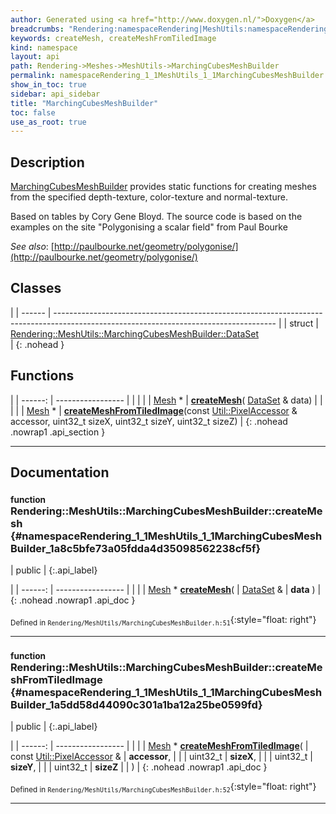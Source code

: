 ```yaml
---
author: Generated using <a href="http://www.doxygen.nl/">Doxygen</a>
breadcrumbs: "Rendering:namespaceRendering|MeshUtils:namespaceRendering_1_1MeshUtils"
keywords: createMesh, createMeshFromTiledImage
kind: namespace
layout: api
path: Rendering->Meshes->MeshUtils->MarchingCubesMeshBuilder
permalink: namespaceRendering_1_1MeshUtils_1_1MarchingCubesMeshBuilder
show_in_toc: true
sidebar: api_sidebar
title: "MarchingCubesMeshBuilder"
toc: false
use_as_root: true
---
```


## Description



 [MarchingCubesMeshBuilder](namespaceRendering_1_1MeshUtils_1_1MarchingCubesMeshBuilder) provides static functions for creating meshes from the specified depth-texture, color-texture and normal-texture.

Based on tables by Cory Gene Bloyd. The source code is based on the examples on the site "Polygonising a scalar field" from Paul Bourke

*See also*: [http://paulbourke.net/geometry/polygonise/](http://paulbourke.net/geometry/polygonise/)





## Classes

|
| ------ | ------------------------------------------------------------------------------------------------------------------------------------- | 
| struct | [Rendering::MeshUtils::MarchingCubesMeshBuilder::DataSet](structRendering_1_1MeshUtils_1_1MarchingCubesMeshBuilder_1_1DataSet) <br/>  | 
{: .nohead }

## Functions

|
| ------: | ----------------- |
|  | |
| [Mesh](classRendering_1_1Mesh) * | **[createMesh](#namespaceRendering_1_1MeshUtils_1_1MarchingCubesMeshBuilder_1a8c5bfe73a05fdda4d35098562238cf5f)**( [DataSet](structRendering_1_1MeshUtils_1_1MarchingCubesMeshBuilder_1_1DataSet) & data) |
|  | |
| [Mesh](classRendering_1_1Mesh) * | **[createMeshFromTiledImage](#namespaceRendering_1_1MeshUtils_1_1MarchingCubesMeshBuilder_1a5dd58d44090c301a1ba12a25be0599fd)**(const [Util::PixelAccessor](classUtil_1_1PixelAccessor) & accessor, uint32_t sizeX, uint32_t sizeY, uint32_t sizeZ) |
{: .nohead .nowrap1 .api_section }


-------------------------------------------------------------------

## Documentation

### <small>function</small><br/> Rendering::MeshUtils::MarchingCubesMeshBuilder::createMesh {#namespaceRendering_1_1MeshUtils_1_1MarchingCubesMeshBuilder_1a8c5bfe73a05fdda4d35098562238cf5f}

| public |
{:.api_label}

|
| ------: | ----------------- |
|  |
| [Mesh](classRendering_1_1Mesh) * **[createMesh](#namespaceRendering_1_1MeshUtils_1_1MarchingCubesMeshBuilder_1a8c5bfe73a05fdda4d35098562238cf5f)**( |  [DataSet](structRendering_1_1MeshUtils_1_1MarchingCubesMeshBuilder_1_1DataSet) & | **data** ) |
{: .nohead .nowrap1 .api_doc }





<sub>Defined in `Rendering/MeshUtils/MarchingCubesMeshBuilder.h:51`</sub>{:style="float: right"}

-------------------------------------------------------------------

### <small>function</small><br/> Rendering::MeshUtils::MarchingCubesMeshBuilder::createMeshFromTiledImage {#namespaceRendering_1_1MeshUtils_1_1MarchingCubesMeshBuilder_1a5dd58d44090c301a1ba12a25be0599fd}

| public |
{:.api_label}

|
| ------: | ----------------- |
|  |
| [Mesh](classRendering_1_1Mesh) * **[createMeshFromTiledImage](#namespaceRendering_1_1MeshUtils_1_1MarchingCubesMeshBuilder_1a5dd58d44090c301a1ba12a25be0599fd)**( | const [Util::PixelAccessor](classUtil_1_1PixelAccessor) & | **accessor**, |
| | uint32_t | **sizeX**, |
| | uint32_t | **sizeY**, |
| | uint32_t | **sizeZ** |
|   ) |
{: .nohead .nowrap1 .api_doc }





<sub>Defined in `Rendering/MeshUtils/MarchingCubesMeshBuilder.h:52`</sub>{:style="float: right"}

-------------------------------------------------------------------

